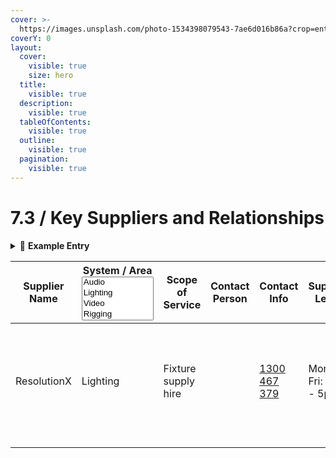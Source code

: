 ```yaml
---
cover: >-
  https://images.unsplash.com/photo-1534398079543-7ae6d016b86a?crop=entropy&cs=srgb&fm=jpg&ixid=M3wxOTcwMjR8MHwxfHNlYXJjaHwyfHxtYWludGVuYW5jZXxlbnwwfHx8fDE3NDY3NjY5MDJ8MA&ixlib=rb-4.1.0&q=85
coverY: 0
layout:
  cover:
    visible: true
    size: hero
  title:
    visible: true
  description:
    visible: true
  tableOfContents:
    visible: true
  outline:
    visible: true
  pagination:
    visible: true
---
```


# 7.3 / Key Suppliers and Relationships



<details>

<summary>🔧 <strong>Example Entry</strong></summary>

* **Supplier Name**

- **System/Area Covered** (e.g. Audio, Lighting, Electrical, Show Control)

* **Scope of Service** (e.g. Equipment Supply, Installation, Ongoing Support, Repairs)
* **Primary Contact Name & Role**
* **Phone / Email**
* **Support Level** (e.g. 24/7, Business Hours, SLA Timeframes)
* **Last Engagement** (e.g. Install, On-Site Visit, Remote Support)
* **Notes** (e.g. Preferred contact hours, escalation path, spare stock held)



</details>

<table data-view="cards" data-full-width="false"><thead><tr><th>Supplier Name</th><th>System / Area<select multiple><option value="bDxjMefj1tqd" label="Audio" color="blue"></option><option value="LvzgJ5yLCwcu" label="Lighting" color="blue"></option><option value="uhRii3U7G6Wo" label="Video" color="blue"></option><option value="FKuebmCLZ0nz" label="Rigging" color="blue"></option><option value="HlHOrr23xYq7" label="Venue Technology" color="blue"></option><option value="7AElKjeRVm1Y" label="Security" color="blue"></option><option value="hvCFYAP405pS" label="Communications" color="blue"></option><option value="aWRDF00L6fde" label="Electrical" color="blue"></option></select></th><th>Scope of Service</th><th>Contact Person</th><th>Contact Info</th><th>Support Level</th><th>Address</th><th>Notes</th><th data-hidden data-card-cover data-type="files"></th></tr></thead><tbody><tr><td>ResolutionX</td><td><span data-option="LvzgJ5yLCwcu">Lighting</span></td><td>Fixture supply hire</td><td></td><td><a href="tel:1300467379">1300 467 379</a></td><td>Mon - Fri: 9am - 5pm</td><td><strong>Brisbane</strong><br>Resolution X Pty Ltd<br>38 Murdoch Cct<br>Acacia Ridge QLD 4110</td><td></td><td><a href="../.gitbook/assets/1631365215643.jpeg">1631365215643.jpeg</a></td></tr><tr><td></td><td></td><td></td><td></td><td></td><td></td><td></td><td></td><td></td></tr><tr><td></td><td></td><td></td><td></td><td></td><td></td><td></td><td></td><td></td></tr></tbody></table>
